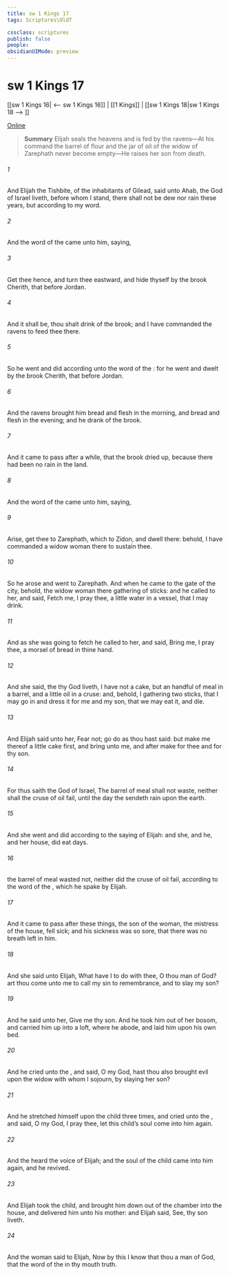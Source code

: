 ```yaml
---
title: sw 1 Kings 17
tags: Scriptures\OldT

cssclass: scriptures
publish: false
people:
obsidianUIMode: preview
---
```


# sw 1 Kings 17
[[sw 1 Kings 16| <-- sw 1 Kings 16]] | [[1 Kings]] | [[sw 1 Kings 18|sw 1 Kings 18 --> ]]

[Online](https://churchofjesuschrist.org/study/scriptures/ot/1-kgs/17?lang=eng)

> __Summary__
Elijah seals the heavens and is fed by the ravens—At his command the barrel of flour and the jar of oil of the widow of Zarephath never become empty—He raises her son from death.

###### 1 
And Elijah the Tishbite,  of the inhabitants of Gilead, said unto Ahab,  the  God of Israel liveth, before whom I stand, there shall not be dew nor rain these years, but according to my word.

###### 2 
And the word of the  came unto him, saying,

###### 3 
Get thee hence, and turn thee eastward, and hide thyself by the brook Cherith, that  before Jordan.

###### 4 
And it shall be,  thou shalt drink of the brook; and I have commanded the ravens to feed thee there.

###### 5 
So he went and did according unto the word of the : for he went and dwelt by the brook Cherith, that  before Jordan.

###### 6 
And the ravens brought him bread and flesh in the morning, and bread and flesh in the evening; and he drank of the brook.

###### 7 
And it came to pass after a while, that the brook dried up, because there had been no rain in the land.

###### 8 
And the word of the  came unto him, saying,

###### 9 
Arise, get thee to Zarephath, which  to Zidon, and dwell there: behold, I have commanded a widow woman there to sustain thee.

###### 10 
So he arose and went to Zarephath. And when he came to the gate of the city, behold, the widow woman  there gathering of sticks: and he called to her, and said, Fetch me, I pray thee, a little water in a vessel, that I may drink.

###### 11 
And as she was going to fetch  he called to her, and said, Bring me, I pray thee, a morsel of bread in thine hand.

###### 12 
And she said,  the  thy God liveth, I have not a cake, but an handful of meal in a barrel, and a little oil in a cruse: and, behold, I  gathering two sticks, that I may go in and dress it for me and my son, that we may eat it, and die.

###### 13 
And Elijah said unto her, Fear not; go  do as thou hast said: but make me thereof a little cake first, and bring  unto me, and after make for thee and for thy son.

###### 14 
For thus saith the  God of Israel, The barrel of meal shall not waste, neither shall the cruse of oil fail, until the day  the  sendeth rain upon the earth.

###### 15 
And she went and did according to the saying of Elijah: and she, and he, and her house, did eat  days.

###### 16 
 the barrel of meal wasted not, neither did the cruse of oil fail, according to the word of the , which he spake by Elijah.

###### 17 
And it came to pass after these things,  the son of the woman, the mistress of the house, fell sick; and his sickness was so sore, that there was no breath left in him.

###### 18 
And she said unto Elijah, What have I to do with thee, O thou man of God? art thou come unto me to call my sin to remembrance, and to slay my son?

###### 19 
And he said unto her, Give me thy son. And he took him out of her bosom, and carried him up into a loft, where he abode, and laid him upon his own bed.

###### 20 
And he cried unto the , and said, O  my God, hast thou also brought evil upon the widow with whom I sojourn, by slaying her son?

###### 21 
And he stretched himself upon the child three times, and cried unto the , and said, O  my God, I pray thee, let this child’s soul come into him again.

###### 22 
And the  heard the voice of Elijah; and the soul of the child came into him again, and he revived.

###### 23 
And Elijah took the child, and brought him down out of the chamber into the house, and delivered him unto his mother: and Elijah said, See, thy son liveth.

###### 24 
And the woman said to Elijah, Now by this I know that thou  a man of God,  that the word of the  in thy mouth  truth.

